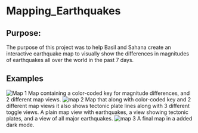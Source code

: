 # Mapping_Earthquakes
## Purpose:

The purpose of this project was to help Basil and Sahana create an interactive earthquake map to visually show the differences in magnitudes of earthquakes all over the world in the past 7 days.

## Examples

![Map 1](https://user-images.githubusercontent.com/100821974/173238343-d99a9f9e-d24b-449b-9eae-ecd14fe1f21b.png)
Map containing a color-coded key for magnitude differences, and 2 different map views.
![map 2](https://user-images.githubusercontent.com/100821974/173238841-8627dd74-6df0-49d5-a70c-b41bf21e50f0.png)
Map that along with color-coded key and 2 different map views it also shows tectonic plate lines along with 3 different toggle views. A plain map view with earthquakes, a view showing tectonic plates, and a view of all major earthquakes.
![map 3](https://user-images.githubusercontent.com/100821974/173239067-77af6afb-50b1-4b5e-aaad-d914d94227f9.png)
A final map in a added dark mode.
